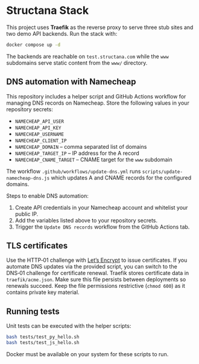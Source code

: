# Structana Stack

This project uses **Traefik** as the reverse proxy to serve three stub sites and
two demo API backends.  Run the stack with:

```bash
docker compose up -d
```

The backends are reachable on `test.structana.com` while the `www` subdomains
serve static content from the `www/` directory.

## DNS automation with Namecheap

This repository includes a helper script and GitHub Actions workflow for managing DNS records on Namecheap. Store the following values in your repository secrets:

- `NAMECHEAP_API_USER`
- `NAMECHEAP_API_KEY`
- `NAMECHEAP_USERNAME`
- `NAMECHEAP_CLIENT_IP`
- `NAMECHEAP_DOMAIN` – comma separated list of domains
- `NAMECHEAP_TARGET_IP` – IP address for the A record
- `NAMECHEAP_CNAME_TARGET` – CNAME target for the `www` subdomain

The workflow `.github/workflows/update-dns.yml` runs `scripts/update-namecheap-dns.js` which updates A and CNAME records for the configured domains.

Steps to enable DNS automation:
1. Create API credentials in your Namecheap account and whitelist your public IP.
2. Add the variables listed above to your repository secrets.
3. Trigger the `Update DNS records` workflow from the GitHub Actions tab.

## TLS certificates

Use the HTTP‑01 challenge with [Let’s Encrypt](https://letsencrypt.org/) to issue certificates. If you automate DNS updates via the provided script, you can switch to the DNS‑01 challenge for certificate renewal.
Traefik stores certificate data in `traefik/acme.json`. Make sure this file
persists between deployments so renewals succeed.
Keep the file permissions restrictive (`chmod 600`) as it contains private key
material.

## Running tests

Unit tests can be executed with the helper scripts:

```bash
bash tests/test_py_hello.sh
bash tests/test_js_hello.sh
```

Docker must be available on your system for these scripts to run.
